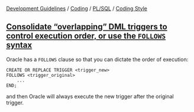 [Development Guidelines](../../../../README.md) / [Coding](../../../../README.md#coding) / [PL/SQL](../../../../README.md#coding_pl_sql) / [Coding Style](../../../../doc/coding/pl_sql/coding_style.md)

## [Consolidate “overlapping” DML triggers to control execution order, or use the `FOLLOWS` syntax](../../../../doc/coding/pl_sql/coding_style.md#TriggerFollow)

Oracle has a `FOLLOWS` clause so that you can dictate the order of execution:

```PLSQL
CREATE OR REPLACE TRIGGER <trigger_new>
FOLLOWS <trigger_original>
    ...
END;
```

and then Oracle will always execute the new trigger after the original trigger.
